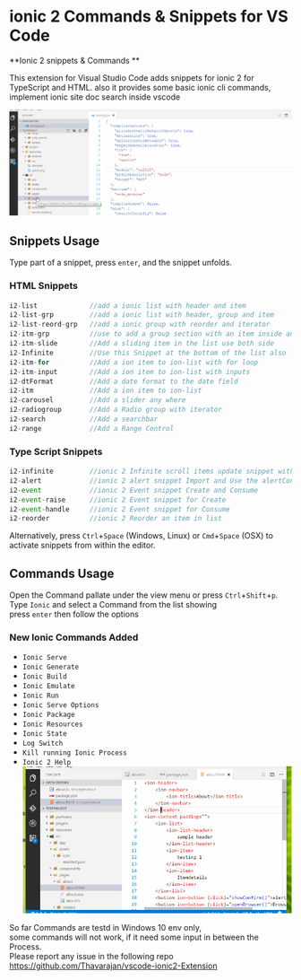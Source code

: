 # ionic 2 Commands & Snippets for VS Code

**Ionic 2 snippets & Commands **

This extension for Visual Studio Code adds snippets for ionic 2 for TypeScript and HTML. also it provides some basic ionic cli commands, implement ionic site doc search inside vscode 

![Sample Generate command](https://raw.githubusercontent.com/Thavarajan/vscode-ionic2-Extension/master/images/ionic2_Command.gif)


## Snippets Usage
Type part of a snippet, press `enter`, and the snippet unfolds.


### HTML Snippets
```Typescript
i2-list             //add a ionic list with header and item 
i2-list-grp         //add a ionic list with header, group and item
i2-list-reord-grp   //add a ionic group with reorder and iterator
i2-itm-grp          //use to add a group section with an item inside an ion list
i2-itm-slide        //Add a sliding item in the list use both side
i2-Infinite         //Use this Snippet at the bottom of the list also look at the method create one to access it
i2-itm-for          //Add a ion item to ion-list with for loop
i2-itm-input        //Add a ion item to ion-list with inputs
i2-dtFormat         //Add a date format to the date field 
i2-itm              //Add a ion item to ion-list
i2-carousel         //Add a slider any where
i2-radiogroup       //Add a Radio group with iterator
i2-search           //Add a searchbar
i2-range            //Add a Range Control
```

### Type Script Snippets
```Typescript
i2-infinite         //ionic 2 Infinite scroll items update snippet with async operation
i2-alert            //ionic 2 alert snippet Import and Use the alertController, don't forget to insert int the constructor
i2-event            //ionic 2 Event snippet Create and Consume
i2-event-raise      //ionic 2 Event snippet for Create
i2-event-handle     //ionic 2 Event snippet for Consume
i2-reorder          //ionic 2 Reorder an item in list
```

Alternatively, press `Ctrl`+`Space` (Windows, Linux) or `Cmd`+`Space` (OSX) to activate snippets from within the editor.

## Commands Usage
Open the Command pallate under the view menu or press `Ctrl`+`Shift`+`p`.  
Type `Ionic` and select a Command from the list showing  
press `enter` then follow the options

### New Ionic Commands Added
* `Ionic Serve`
* `Ionic Generate`
* `Ionic Build`
* `Ionic Emulate`
* `Ionic Run`
* `Ionic Serve Options`
* `Ionic Package`
* `Ionic Resources`
* `Ionic State`
* `Log Switch`
* `Kill running Ionic Process`
* `Ionic 2 Help`
![Ionic help command](https://raw.githubusercontent.com/Thavarajan/vscode-ionic2-Extension/master/images/ionic2_Command_HelpMenu.gif)



So far Commands are testd in Windows 10 env only,  
some commands will not work, if it need some input in between the Process.   
Please report any issue in the following  repo
https://github.com/Thavarajan/vscode-ionic2-Extension 
